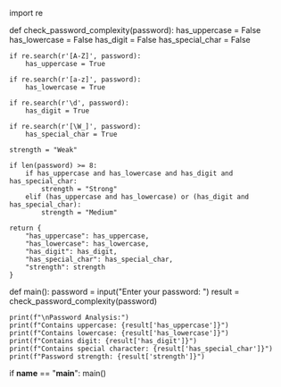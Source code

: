 import re

def check_password_complexity(password):
    has_uppercase = False
    has_lowercase = False
    has_digit = False
    has_special_char = False
    
    if re.search(r'[A-Z]', password):
        has_uppercase = True
    
    if re.search(r'[a-z]', password):
        has_lowercase = True
    
    if re.search(r'\d', password):
        has_digit = True
    
    if re.search(r'[\W_]', password):
        has_special_char = True
    
    strength = "Weak"
    
    if len(password) >= 8:
        if has_uppercase and has_lowercase and has_digit and has_special_char:
            strength = "Strong"
        elif (has_uppercase and has_lowercase) or (has_digit and has_special_char):
            strength = "Medium"
    
    return {
        "has_uppercase": has_uppercase,
        "has_lowercase": has_lowercase,
        "has_digit": has_digit,
        "has_special_char": has_special_char,
        "strength": strength
    }

def main():
    password = input("Enter your password: ")
    result = check_password_complexity(password)
    
    print(f"\nPassword Analysis:")
    print(f"Contains uppercase: {result['has_uppercase']}")
    print(f"Contains lowercase: {result['has_lowercase']}")
    print(f"Contains digit: {result['has_digit']}")
    print(f"Contains special character: {result['has_special_char']}")
    print(f"Password strength: {result['strength']}")

if __name__ == "__main__":
    main()
